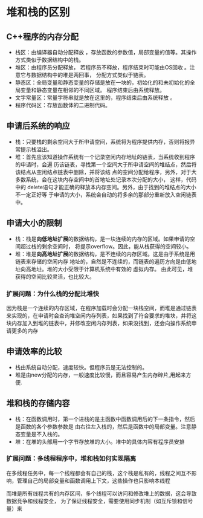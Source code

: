 # 堆和栈的区别

## C++程序的内存分配

+ 栈区：由编译器自动分配释放 ，存放函数的参数值，局部变量的值等。其操作方式类似于数据结构中的栈。
+ 堆区：由程序员分配释放， 若程序员不释放，程序结束时可能由OS回收 。注意它与数据结构中的堆是两回事，
  分配方式类似于链表。
+ 静态区：全局变量和静态变量的存储是放在一块的，初始化的和未初始化的全局变量和静态变量在相邻的不同区域。
  程序结束后由系统释放。
+ 文字常量区：常量字符串就是放在这里的，程序结束后由系统释放 。
+ 程序代码区：存放函数体的二进制代码。

## 申请后系统的响应

+ 栈：只要栈的剩余空间大于所申请空间，系统将为程序提供内存，否则将报异常提示栈溢出。
+ 堆：首先应该知道操作系统有一个记录空闲内存地址的链表，当系统收到程序的申请时，会遍
  历该链表，寻找第一个空间大于所申请空间的堆结点，然后将该结点从空闲结点链表中删除，并将该结
  点的空间分配给程序，另外，对于大多数系统，会在这块内存空间中的首地址处记录本次分配的大小，
  这样，代码中的 delete语句才能正确的释放本内存空间。另外，由于找到的堆结点的大小不一定正好等
  于申请的大小，系统会自动的将多余的那部分重新放入空闲链表中。

## 申请大小的限制

+ 栈：栈是**向低地址扩展**的数据结构，是一块连续的内存的区域。如果申请的空间超过栈的剩余空间时，
  将提示overflow。因此，能从栈获得的空间较小。
+ 堆：堆是**向高地址扩展**的数据结构，是不连续的内存区域。这是由于系统是用链表来存储的空闲内存
  地址的，自然是不连续的，而链表的遍历方向是由低地址向高地址。堆的大小受限于计算机系统中有效的
  虚拟内存。 由此可见，堆获得的空间比较灵活，也比较大。

### 扩展问题：为什么栈的分配比堆快

因为栈是一个连续的内存区域，在程序加载时会分配一块栈空间，而堆是通过链表来实现的，在申请时会查询堆空闲内存列表，如果找到了符合要求的堆块，并将这块内存加入到堆的链表中，并修改空闲内存列表，如果没找到，还会向操作系统申请更多的内存

## 申请效率的比较

+ 栈由系统自动分配，速度较快。但程序员是无法控制的。
+ 堆是由new分配的内存，一般速度比较慢，而且容易产生内存碎片,用起来方便.

## 堆和栈的存储内容

+ 栈：在函数调用时，第一个进栈的是主函数中函数调用后的下一条指令，然后是函数的各个参数参数是
  由右往左入栈的，然后是函数中的局部变量。注意静态变量是不入栈的。
+ 堆：在堆的头部用一个字节存放堆的大小。堆中的具体内容有程序员安排

### 扩展问题：多线程程序中，堆和栈如何实现隔离

在多线程任务中，每一个线程都会有自己的栈，这个栈是私有的，线程之间互不影响，管理自己的局部变量和函数调用上下文，这些操作也只影响本线程

而堆是所有线程共有的内存区间，多个线程可以访问和修改堆上的数据，这会导致数据竞争和线程安全，
为了保证线程安全，需要使用同步机制（如互斥锁和信号量）来
